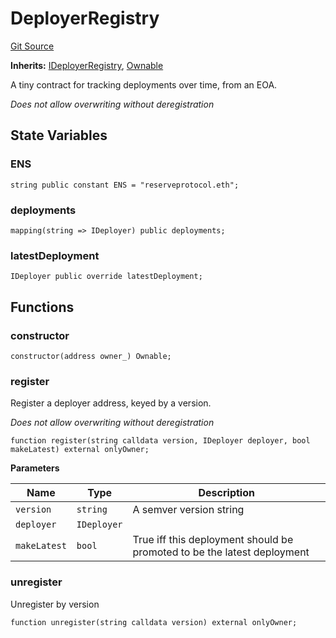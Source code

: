 # DeployerRegistry
[Git Source](https://github.com/larrythecucumber321/protocol/blob/77d337b8595ba96d069ded321419b36a61984170/contracts/facade/DeployerRegistry.sol)

**Inherits:**
[IDeployerRegistry](/contracts/interfaces/IDeployerRegistry.sol/interface.IDeployerRegistry.md), [Ownable](/contracts/plugins/mocks/vendor/EasyAuction.sol/abstract.Ownable.md)

A tiny contract for tracking deployments over time, from an EOA.

*Does not allow overwriting without deregistration*


## State Variables
### ENS

```solidity
string public constant ENS = "reserveprotocol.eth";
```


### deployments

```solidity
mapping(string => IDeployer) public deployments;
```


### latestDeployment

```solidity
IDeployer public override latestDeployment;
```


## Functions
### constructor


```solidity
constructor(address owner_) Ownable;
```

### register

Register a deployer address, keyed by a version.

*Does not allow overwriting without deregistration*


```solidity
function register(string calldata version, IDeployer deployer, bool makeLatest) external onlyOwner;
```
**Parameters**

|Name|Type|Description|
|----|----|-----------|
|`version`|`string`|A semver version string|
|`deployer`|`IDeployer`||
|`makeLatest`|`bool`|True iff this deployment should be promoted to be the latest deployment|


### unregister

Unregister by version


```solidity
function unregister(string calldata version) external onlyOwner;
```

